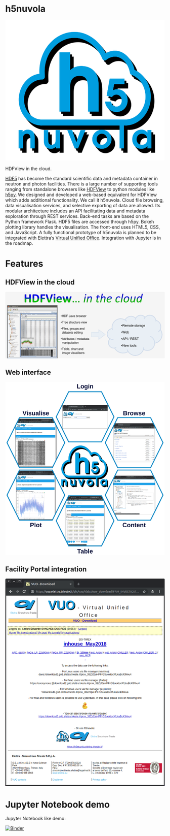 # h5nuvola

![alt text](https://github.com/ElettraSciComp/h5nuvola/blob/master/h5nuvola-logo.png)

HDFView in the cloud.

[HDF5](https://www.hdfgroup.org/) has become the standard scientific data and metadata container in neutron and photon facilities. There is a large number of supporting tools ranging from standalone browsers like [HDFView](https://support.hdfgroup.org/products/java/hdfview/) to python modules like [h5py](https://pypi.org/project/h5py/). We designed and developed a web-based equivalent for HDFView which adds additional functionality. We call it h5nuvola. Cloud file browsing, data visualisation services, and selective exporting of data are allowed. Its modular architecture includes an API facilitating data and metadata exploration through REST services. Back-end tasks are based on the Python framework Flask. HDF5 files are accessed through h5py. Bokeh plotting library handles the visualisation. The front-end uses HTML5, CSS, and JavaScript. A fully functional prototype of h5nuvola is planned to be integrated with Elettra’s [Virtual Unified Office](https://vuo.elettra.eu). Integration with Jupyter is in the roadmap.

# Features
## HDFView in the cloud


![alt text](https://github.com/ElettraSciComp/h5nuvola/blob/master/screenshots/h5nuvola-screenshot-1.png)

## Web interface
![alt text](https://github.com/ElettraSciComp/h5nuvola/blob/master/screenshots/h5nuvola-screenshot-2.png)

## Facility Portal integration
![alt text](https://github.com/ElettraSciComp/h5nuvola/blob/master/screenshots/h5nuvola-screenshot-3.png)


# Jupyter Notebook demo
Jupyter Notebook like demo:

[![Binder](https://mybinder.org/badge_logo.svg)](https://mybinder.org/v2/gh/carlosesreis/h5nuvola-notebook-demo/master?urlpath=%2Fapps%2Fh5nuvola.ipynb)